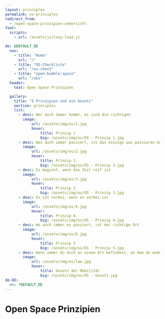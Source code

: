```yaml
---
layout: principles
permalink: os-principles
redirect_from:
  - /open-space-prinzipien-uebersicht
foot:
  scripts:
    - url: /assets/js/lazy-load.js

de: &DEFAULT_DE
  nav:
    - title: "Home"
      url: "/"
    - title: "OS-Checkliste"
      url: "/os-check"
    - title: "open:bumble:space"
      url: "/obs"
  header:
    text: Open Space Prinzipien

  gallery:
    title: "5 Prinzipien und ein Gesetz"
    section: principles
    list:
      - desc: Wer auch immer kommt, es sind die richtigen
        image:
            url: /assets/img/os/1.jpg
            hover:
                title: Prinzip 1
                big: /assets/img/os/OS - Prinzip 1.jpg
      - desc: Was auch immer passiert, ist das einzige was passieren konnte
        image: 
            url: /assets/img/os/2.jpg
            hover:
                title: Prinzip 2
                big: /assets/img/os/OS - Prinzip 2.jpg
      - desc: Es beginnt, wenn die Zeit reif ist
        image: 
            url: /assets/img/os/3.jpg
            hover:
                title: Prinzip 3
                big: /assets/img/os/OS - Prinzip 3.jpg
      - desc: Es ist vorbei, wenn es vorbei ist
        image: 
            url: /assets/img/os/4.jpg
            hover:
                title: Prinzip 4
                big: /assets/img/os/OS - Prinzip 4.jpg
      - desc: Wo auch immer es passiert, ist der richtige Ort
        image: 
            url: /assets/img/os/5.jpg
            hover:
                title: Prinzip 5
                big: /assets/img/os/OS - Prinzip 5.jpg
      - desc: Wann immer du dich an einem Ort befindest, an dem du weder lernst noch etwas beitragen kannst, bewege dich dorthin, wo du das kannst
        image: 
            url: /assets/img/os/law.jpg
            hover:
                title: Gesetz der Mobilität
                big: /assets/img/os/OS - Gesetz.jpg
de-DE:
  <<: *DEFAULT_DE
---
```

# Open Space Prinzipien
